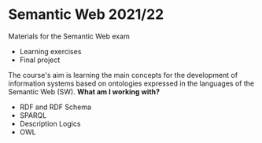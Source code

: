 # Semantic Web 2021/22
Materials for the Semantic Web exam
* Learning exercises 
* Final project

The course's aim is learning the main concepts for the development of information systems based on ontologies expressed in the languages of the Semantic Web (SW).
**What am I working with?**
* RDF and RDF Schema
* SPARQL 
* Description Logics
* OWL

